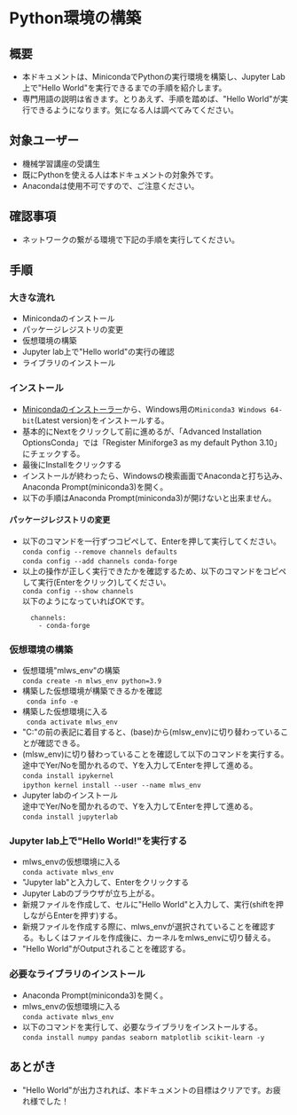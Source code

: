 # Python環境の構築

## 概要
- 本ドキュメントは、MinicondaでPythonの実行環境を構築し、Jupyter Lab上で"Hello World"を実行できるまでの手順を紹介します。
- 専門用語の説明は省きます。とりあえず、手順を踏めば、"Hello World"が実行できるようになります。気になる人は調べてみてください。

## 対象ユーザー
- 機械学習講座の受講生
- 既にPythonを使える人は本ドキュメントの対象外です。
- Anacondaは使用不可ですので、ご注意ください。

## 確認事項
- ネットワークの繋がる環境で下記の手順を実行してください。

## 手順
### 大きな流れ
- Minicondaのインストール
- パッケージレジストリの変更
- 仮想環境の構築
- Jupyter lab上で"Hello world"の実行の確認
- ライブラリのインストール
### インストール
- [Minicondaのインストーラー](https://docs.conda.io/en/latest/miniconda.html#windows-installers)から、Windows用の`Miniconda3 Windows 64-bit`(Latest version)をインストールする。
- 基本的にNextをクリックして前に進めるが、「Advanced Installation OptionsConda」では「Register Miniforge3 as my default Python 3.10」にチェックする。
- 最後にInstallをクリックする
- インストールが終わったら、Windowsの検索画面でAnacondaと打ち込み、Anaconda Prompt(miniconda3)を開く。
- 以下の手順はAnaconda Prompt(miniconda3)が開けないと出来ません。
#### パッケージレジストリの変更
- 以下のコマンドを一行ずつコピぺして、Enterを押して実行してください。<br>
```conda config --remove channels defaults```<br>
```conda config --add channels conda-forge```<br>
- 以上の操作が正しく実行できたかを確認するため、以下のコマンドをコピペして実行(Enterをクリック)してください。<br>
```conda config --show channels```<br>
以下のようになっていればOKです。
  ```
    channels:
      - conda-forge
  ```
### 仮想環境の構築
- 仮想環境"mlws_env"の構築<br>
```conda create -n mlws_env python=3.9```
- 構築した仮想環境が構築できるかを確認<br>
``` conda info -e```
- 構築した仮想環境に入る<br>
``` conda activate mlws_env```
- "C:"の前の表記に着目すると、(base)から(mlsw_env)に切り替わっていることが確認できる。
- (mlsw_env)に切り替わっていることを確認して以下のコマンドを実行する。<br>途中でYer/Noを聞かれるので、Yを入力してEnterを押して進める。<br>
``` conda install ipykernel ```<br>
```ipython kernel install --user --name mlws_env  ```
- Jupyter labのインストール<br>途中でYer/Noを聞かれるので、Yを入力してEnterを押して進める。<br>
```conda install jupyterlab```
### Jupyter lab上で"Hello World!"を実行する
- mlws_envの仮想環境に入る<br>
``` conda activate mlws_env ```
- "Jupyter lab"と入力して、Enterをクリックする
- Jupyter Labのブラウザが立ち上がる。
- 新規ファイルを作成して、セルに"Hello World"と入力して、実行(shiftを押しながらEnterを押す)する。
- 新規ファイルを作成する際に、mlws_envが選択されていることを確認する。もしくはファイルを作成後に、カーネルをmlws_envに切り替える。
- "Hello World"がOutputされることを確認する。

### 必要なライブラリのインストール
- Anaconda Prompt(miniconda3)を開く。
- mlws_envの仮想環境に入る<br>
``` conda activate mlws_env ```
- 以下のコマンドを実行して、必要なライブラリをインストールする。<br>
```conda install numpy pandas seaborn matplotlib scikit-learn -y```
## あとがき
- "Hello World"が出力されれば、本ドキュメントの目標はクリアです。お疲れ様でした！